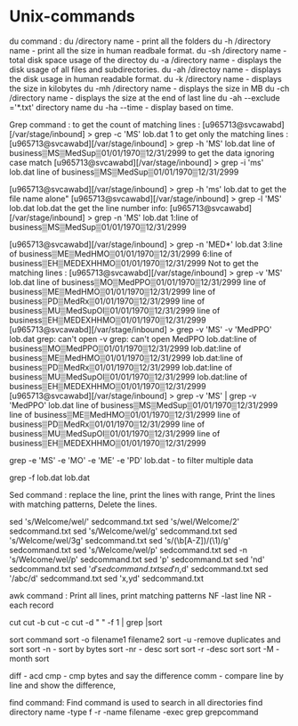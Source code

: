 # Unix-commands

du command :
du /directory name - print all the folders 
du -h /directory name - print all the size in human readbale format.
du -sh /directory name - total disk space usage of the directoy
du -a /directory name - displays the disk usage of all files and subdirectories.
du -ah /directoy name - displays the disk usage in human readable format.
du -k /directory name - displays the size in kilobytes
du -mh /directory name - displays the size in MB
du -ch /directory name - displays the size at the end of last line
du -ah --exclude ='*.txt' directory name
du -ha --time - display based on time.

Grep command :
to get the count of matching lines :
[u965713@svcawabd][/var/stage/inbound] > grep -c 'MS' lob.dat
1
to get only the matching lines :
[u965713@svcawabd][/var/stage/inbound] > grep -h 'MS' lob.dat
line of business▒MS▒MedSup▒01/01/1970▒12/31/2999
to get the data ignoring case match
[u965713@svcawabd][/var/stage/inbound] > grep -i 'ms' lob.dat
line of business▒MS▒MedSup▒01/01/1970▒12/31/2999

[u965713@svcawabd][/var/stage/inbound] > grep -h 'ms' lob.dat
to get the file name alone"
[u965713@svcawabd][/var/stage/inbound] > grep -l 'MS' lob.dat
lob.dat
the get the line number info:
[u965713@svcawabd][/var/stage/inbound] > grep -n 'MS' lob.dat
1:line of business▒MS▒MedSup▒01/01/1970▒12/31/2999

[u965713@svcawabd][/var/stage/inbound] > grep -n 'MED*' lob.dat
3:line of business▒ME▒MedHMO▒01/01/1970▒12/31/2999
6:line of business▒EH▒MEDEXHHMO▒01/01/1970▒12/31/2999
Not to get the matching lines :
[u965713@svcawabd][/var/stage/inbound] > grep -v 'MS' lob.dat
line of business▒MO▒MedPPO▒01/01/1970▒12/31/2999
line of business▒ME▒MedHMO▒01/01/1970▒12/31/2999
line of business▒PD▒MedRx▒01/01/1970▒12/31/2999
line of business▒MU▒MedSupOl▒01/01/1970▒12/31/2999
line of business▒EH▒MEDEXHHMO▒01/01/1970▒12/31/2999
[u965713@svcawabd][/var/stage/inbound] > grep -v 'MS' -v 'MedPPO' lob.dat
grep: can't open -v
grep: can't open MedPPO
lob.dat:line of business▒MO▒MedPPO▒01/01/1970▒12/31/2999
lob.dat:line of business▒ME▒MedHMO▒01/01/1970▒12/31/2999
lob.dat:line of business▒PD▒MedRx▒01/01/1970▒12/31/2999
lob.dat:line of business▒MU▒MedSupOl▒01/01/1970▒12/31/2999
lob.dat:line of business▒EH▒MEDEXHHMO▒01/01/1970▒12/31/2999
[u965713@svcawabd][/var/stage/inbound] > grep -v 'MS' | grep -v 'MedPPO' lob.dat
line of business▒MS▒MedSup▒01/01/1970▒12/31/2999
line of business▒ME▒MedHMO▒01/01/1970▒12/31/2999
line of business▒PD▒MedRx▒01/01/1970▒12/31/2999
line of business▒MU▒MedSupOl▒01/01/1970▒12/31/2999
line of business▒EH▒MEDEXHHMO▒01/01/1970▒12/31/2999

grep -e 'MS' -e 'MO' -e 'ME' -e 'PD' lob.dat - to filter multiple data

 grep -f lob.dat lob.dat
 
 
 Sed command :
 replace the line, print the lines with range, Print the lines with matching patterns, Delete the lines.
 
 sed 's/Welcome/wel/' sedcommand.txt
 sed 's/wel/Welcome/2' sedcommand.txt
 sed 's/Welcome/wel/g' sedcommand.txt
 sed 's/Welcome/wel/3g' sedcommand.txt
  sed 's/\(\b[A-Z]\)/\(\1\)/g' sedcommand.txt
  sed 's/Welcome/wel/p' sedcommand.txt
  sed -n 's/Welcome/wel/p' sedcommand.txt
   sed 'p' sedcommand.txt
   sed 'nd' sedcommand.txt
   sed '$d' sedcommand.txt
   sed 'n,$d' sedcommand.txt
   sed '/abc/d' sedcommand.txt
   sed 'x,yd' sedcommand.txt
   
 
 awk command :
 Print all lines, print matching patterns
 NF -last line
 NR - each record
 
 cut 
 cut -b
 cut -c
 cut -d " " -f 1 | grep |sort
 
 sort command 
 sort -o filename1 filename2
 sort -u -remove duplicates and sort
 sort -n - sort by bytes
 sort -nr - desc sort
 sort -r -desc sort
 sort -M - month sort
 
 diff - acd
 cmp - cmp bytes and say the difference
 comm - compare line by line and show the difference,
 
find command:
Find command is used to search in all directories 
find directory name -type f -r -name filename -exec grep grepcommand
